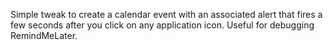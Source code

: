 Simple tweak to create a calendar event with an associated alert that fires a few seconds after you click on any application icon.  Useful for debugging RemindMeLater.
